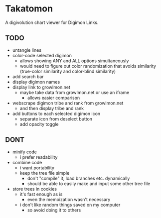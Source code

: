 # Takatomon
A digivolution chart viewer for Digimon Links.

## TODO
- untangle lines
- color-code selected digimon
  - allows showing ANY and ALL options simultaneously
  - would need to figure out color randomization that avoids similarity (true-color similarity and color-blind similarity)
- add search bar
- display digimon names
- display link to growlmon.net
  - maybe take data from growlmon.net or use an iframe
    - allows easier comparison
- webscrape digimon tribe and rank from growlmon.net
  - and then display tribe and rank
- add buttons to each selected digimon icon
  - separate icon from deselect button
  - add opacity toggle

## DONT
- minify code
  - i prefer readability
- combine code
  - i want portability
  - keep the tree file simple
    - don't "compile" it, load branches etc. dynamically
    - should be able to easily make and input some other tree file
- store trees in cookies
  - it's fast enough as is
    - even the memoization wasn't necessary
  - i don't like random things saved on my computer
    - so avoid doing it to others
